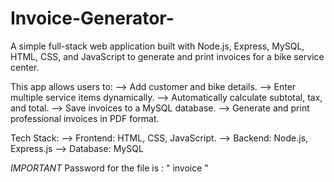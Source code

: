 # Invoice-Generator-
A simple full-stack web application built with Node.js, Express, MySQL, HTML, CSS, and JavaScript to generate and print invoices for a bike service center.

This app allows users to:
--> Add customer and bike details.
--> Enter multiple service items dynamically.
--> Automatically calculate subtotal, tax, and total.
--> Save invoices to a MySQL database.
--> Generate and print professional invoices in PDF format.

Tech Stack:
--> Frontend: HTML, CSS, JavaScript.
--> Backend: Node.js, Express.js
--> Database: MySQL


*IMPORTANT*
Password for the file is : " invoice "
